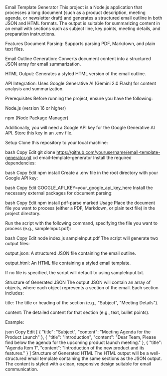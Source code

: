 Email Template Generator
This project is a Node.js application that processes a long document (such as a product description, meeting agenda, or newsletter draft) and generates a structured email outline in both JSON and HTML formats. The output is suitable for summarizing content in an email with sections such as subject line, key points, meeting details, and preparation instructions.

Features
Document Parsing: Supports parsing PDF, Markdown, and plain text files.

Email Outline Generation: Converts document content into a structured JSON array for email summarization.

HTML Output: Generates a styled HTML version of the email outline.

API Integration: Uses Google Generative AI (Gemini 2.0 Flash) for content analysis and summarization.

Prerequisites
Before running the project, ensure you have the following:

Node.js (version 16 or higher)

npm (Node Package Manager)

Additionally, you will need a Google API key for the Google Generative AI API. Store this key in an .env file.

Setup
Clone this repository to your local machine:

bash
Copy
Edit
git clone https://github.com/yourusername/email-template-generator.git
cd email-template-generator
Install the required dependencies:

bash
Copy
Edit
npm install
Create a .env file in the root directory with your Google API key:

bash
Copy
Edit
GOOGLE_API_KEY=your_google_api_key_here
Install the necessary external packages for document parsing:

bash
Copy
Edit
npm install pdf-parse marked
Usage
Place the document file you want to process (either a PDF, Markdown, or plain text file) in the project directory.

Run the script with the following command, specifying the file you want to process (e.g., sampleInput.pdf):

bash
Copy
Edit
node index.js sampleInput.pdf
The script will generate two output files:

output.json: A structured JSON file containing the email outline.

output.html: An HTML file containing a styled email template.

If no file is specified, the script will default to using sampleInput.txt.

Structure of Generated JSON
The output JSON will contain an array of objects, where each object represents a section of the email. Each section includes:

title: The title or heading of the section (e.g., "Subject", "Meeting Details").

content: The detailed content for that section (e.g., text, bullet points).

Example:

json
Copy
Edit
[
  {
    "title": "Subject",
    "content": "Meeting Agenda for the Product Launch"
  },
  {
    "title": "Introduction",
    "content": "Dear Team, Please find below the agenda for the upcoming product launch meeting."
  },
  {
    "title": "Agenda Item 1",
    "content": "Introduction of the new product and its features."
  }
]
Structure of Generated HTML
The HTML output will be a well-structured email template containing the same sections as the JSON output. The content is styled with a clean, responsive design suitable for email communication.
